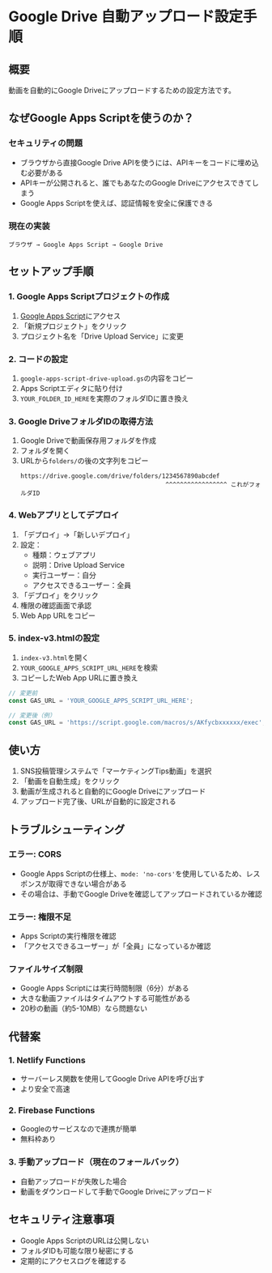# Google Drive 自動アップロード設定手順

## 概要
動画を自動的にGoogle Driveにアップロードするための設定方法です。

## なぜGoogle Apps Scriptを使うのか？

### セキュリティの問題
- ブラウザから直接Google Drive APIを使うには、APIキーをコードに埋め込む必要がある
- APIキーが公開されると、誰でもあなたのGoogle Driveにアクセスできてしまう
- Google Apps Scriptを使えば、認証情報を安全に保護できる

### 現在の実装
```
ブラウザ → Google Apps Script → Google Drive
```

## セットアップ手順

### 1. Google Apps Scriptプロジェクトの作成

1. [Google Apps Script](https://script.google.com)にアクセス
2. 「新規プロジェクト」をクリック
3. プロジェクト名を「Drive Upload Service」に変更

### 2. コードの設定

1. `google-apps-script-drive-upload.gs`の内容をコピー
2. Apps Scriptエディタに貼り付け
3. `YOUR_FOLDER_ID_HERE`を実際のフォルダIDに置き換え

### 3. Google DriveフォルダIDの取得方法

1. Google Driveで動画保存用フォルダを作成
2. フォルダを開く
3. URLから`folders/`の後の文字列をコピー
   ```
   https://drive.google.com/drive/folders/1234567890abcdef
                                           ^^^^^^^^^^^^^^^^^ これがフォルダID
   ```

### 4. Webアプリとしてデプロイ

1. 「デプロイ」→「新しいデプロイ」
2. 設定：
   - 種類：ウェブアプリ
   - 説明：Drive Upload Service
   - 実行ユーザー：自分
   - アクセスできるユーザー：全員
3. 「デプロイ」をクリック
4. 権限の確認画面で承認
5. Web App URLをコピー

### 5. index-v3.htmlの設定

1. `index-v3.html`を開く
2. `YOUR_GOOGLE_APPS_SCRIPT_URL_HERE`を検索
3. コピーしたWeb App URLに置き換え

```javascript
// 変更前
const GAS_URL = 'YOUR_GOOGLE_APPS_SCRIPT_URL_HERE';

// 変更後（例）
const GAS_URL = 'https://script.google.com/macros/s/AKfycbxxxxxx/exec';
```

## 使い方

1. SNS投稿管理システムで「マーケティングTips動画」を選択
2. 「動画を自動生成」をクリック
3. 動画が生成されると自動的にGoogle Driveにアップロード
4. アップロード完了後、URLが自動的に設定される

## トラブルシューティング

### エラー: CORS
- Google Apps Scriptの仕様上、`mode: 'no-cors'`を使用しているため、レスポンスが取得できない場合がある
- その場合は、手動でGoogle Driveを確認してアップロードされているか確認

### エラー: 権限不足
- Apps Scriptの実行権限を確認
- 「アクセスできるユーザー」が「全員」になっているか確認

### ファイルサイズ制限
- Google Apps Scriptには実行時間制限（6分）がある
- 大きな動画ファイルはタイムアウトする可能性がある
- 20秒の動画（約5-10MB）なら問題ない

## 代替案

### 1. Netlify Functions
- サーバーレス関数を使用してGoogle Drive APIを呼び出す
- より安全で高速

### 2. Firebase Functions
- Googleのサービスなので連携が簡単
- 無料枠あり

### 3. 手動アップロード（現在のフォールバック）
- 自動アップロードが失敗した場合
- 動画をダウンロードして手動でGoogle Driveにアップロード

## セキュリティ注意事項

- Google Apps ScriptのURLは公開しない
- フォルダIDも可能な限り秘密にする
- 定期的にアクセスログを確認する